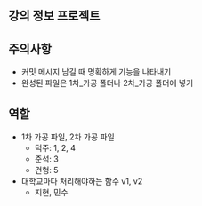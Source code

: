 ## 강의 정보 프로젝트

## 주의사항
- 커밋 메시지 남길 때 명확하게 기능을 나타내기
- 완성된 파일은 1차_가공 폴더나 2차_가공 폴더에 넣기
## 역할
- 1차 가공 파일, 2차 가공 파일
    - 덕주: 1, 2, 4
    - 준석: 3
    - 건형: 5
- 대학교마다 처리해야하는 함수 v1, v2
    - 지현, 민수